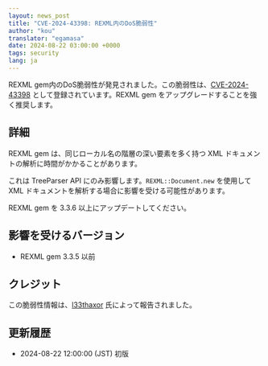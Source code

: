 ```yaml
---
layout: news_post
title: "CVE-2024-43398: REXML内のDoS脆弱性"
author: "kou"
translator: "egamasa"
date: 2024-08-22 03:00:00 +0000
tags: security
lang: ja
---
```


REXML gem内のDoS脆弱性が発見されました。この脆弱性は、[CVE-2024-43398](https://www.cve.org/CVERecord?id=CVE-2024-43398) として登録されています。REXML gem をアップグレードすることを強く推奨します。

## 詳細

REXML gem は、同じローカル名の階層の深い要素を多く持つ XML ドキュメントの解析に時間がかかることがあります。

これは TreeParser API にのみ影響します。`REXML::Document.new` を使用して XML ドキュメントを解析する場合に影響を受ける可能性があります。

REXML gem を 3.3.6 以上にアップデートしてください。

## 影響を受けるバージョン

* REXML gem 3.3.5 以前

## クレジット

この脆弱性情報は、[l33thaxor](https://hackerone.com/l33thaxor) 氏によって報告されました。

## 更新履歴

* 2024-08-22 12:00:00 (JST) 初版
